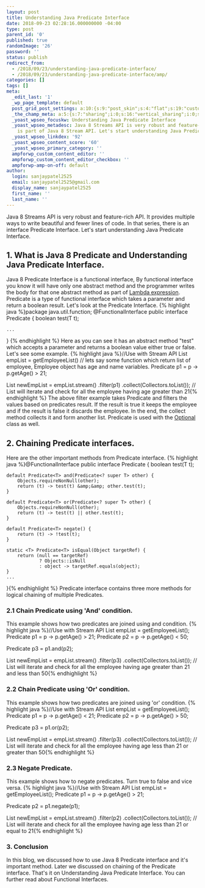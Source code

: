 ```yaml
---
layout: post
title: Understanding Java Predicate Interface
date: 2018-09-23 02:28:16.000000000 -04:00
type: post
parent_id: '0'
published: true
randomImage: '26'
password: ''
status: publish
redirect_from:
  - /2018/09/23/understanding-java-predicate-interface/
  - /2018/09/23/understanding-java-predicate-interface/amp/
categories: []
tags: []
meta:
  _edit_last: '1'
  _wp_page_template: default
  post_grid_post_settings: a:10:{s:9:"post_skin";s:4:"flat";s:19:"custom_thumb_source";s:92:"https://abyte.stream/wp-content/plugins/post-grid/assets/frontend/css/images/placeholder.png";s:17:"font_awesome_icon";s:0:"";s:23:"font_awesome_icon_color";s:7:"#737272";s:22:"font_awesome_icon_size";s:4:"50px";s:17:"custom_youtube_id";s:0:"";s:15:"custom_vimeo_id";s:0:"";s:21:"custom_dailymotion_id";s:0:"";s:14:"custom_mp3_url";s:0:"";s:20:"custom_soundcloud_id";s:0:"";}
  _the_champ_meta: a:5:{s:7:"sharing";i:0;s:16:"vertical_sharing";i:0;s:7:"counter";i:0;s:16:"vertical_counter";i:0;s:11:"fb_comments";i:0;}
  _yoast_wpseo_focuskw: Understanding Java Predicate Interface
  _yoast_wpseo_metadesc: Java 8 Streams API is very robust and feature-rich API. Predicate
    is part of Java 8 Stream API. Let's start understanding Java Predicate Interface.
  _yoast_wpseo_linkdex: '92'
  _yoast_wpseo_content_score: '60'
  _yoast_wpseo_primary_category: ''
  ampforwp_custom_content_editor: ''
  ampforwp_custom_content_editor_checkbox: ''
  ampforwp-amp-on-off: default
author:
  login: sanjaypatel2525
  email: sanjaypatel2525@gmail.com
  display_name: sanjaypatel2525
  first_name: ''
  last_name: ''
---
```

Java 8 Streams API is very robust and feature-rich API. It provides multiple ways to write beautiful and fewer lines of code. In that series, there is an interface Predicate Interface. Let's start understanding Java Predicate Interface.
## 1. What is Java 8 Predicate and Understanding Java Predicate Interface.
Java 8 Predicate Interface is a functional interface, By functional interface you know it will have only one abstract method and the programmer writes the body for that one abstract method as part of <a href="https://abyte.stream/2018/09/15/java-lambda-functional-programming-part-2/">Lambda expression</a>.
Predicate is a type of functional interface which takes a parameter and return a boolean result. Let's look at the Predicate Interface.
{% highlight java %}package java.util.function;
@FunctionalInterface
public interface Predicate<T> {
    boolean test(T t);

    ...
}
{% endhighlight %}
Here as you can see it has an abstract method "test" which accepts a parameter and returns a boolean value either true or false. Let's see some example.
{% highlight java %}//Use with Stream API
List<Employee> empList = getEmployeeList() // lets say some function which return list of employee, Employee object has age and name variables. 
Predicate<Employee> p1 = p -> p.getAge() > 21;

List<Employee> newEmpList = empList.stream()
  .filter(p1)
  .collect(Collectors.<Employee>toList()); // List will iterate and check for all the employee having age greater than 21{% endhighlight %}
The above filter example takes Predicate and filters the values based on predicates result. If the result is true it keeps the employee and if the result is false it discards the employee. In the end, the collect method collects it and form another list. Predicate is used with the <a href="https://abyte.stream/2018/09/23/when-to-use-java-optional-class/">Optional</a> class as well.
## 2. Chaining Predicate interfaces.
Here are the other important methods from Predicate interface.
{% highlight java %}@FunctionalInterface
public interface Predicate<T> {
    boolean test(T t);

    default Predicate<T> and(Predicate<? super T> other) {
        Objects.requireNonNull(other);
        return (t) -> test(t) &amp;&amp; other.test(t);
    }

    default Predicate<T> or(Predicate<? super T> other) {
        Objects.requireNonNull(other);
        return (t) -> test(t) || other.test(t);
    }

    default Predicate<T> negate() {
        return (t) -> !test(t);
    }

    static <T> Predicate<T> isEqual(Object targetRef) {
        return (null == targetRef)
                ? Objects::isNull
                : object -> targetRef.equals(object);
    }
    ...
}{% endhighlight %}
Predicate interface contains three more methods for logical chaining of multiple Predicates.
### 2.1 Chain Predicate using 'And' condition.
This example shows how two predicates are joined using and condition.
{% highlight java %}//Use with Stream API
List<Employee> empList = getEmployeeList();
Predicate<Employee> p1 = p -> p.getAge() > 21;
Predicate<Employee> p2 = p -> p.getAge() < 50;

Predicate<Employee> p3 = p1.and(p2);

List<Employee> newEmpList = empList.stream()
  .filter(p3)
  .collect(Collectors.<Employee>toList()); // List will iterate and check for all the employee having age greater than 21 and less than 50{% endhighlight %}
### 2.2 Chain Predicate using 'Or' condition.
This example shows how two predicates are joined using 'or' condition.
{% highlight java %}//Use with Stream API
List<Employee> empList = getEmployeeList();
Predicate<Employee> p1 = p -> p.getAge() < 21;
Predicate<Employee> p2 = p -> p.getAge() > 50;

Predicate<Employee> p3 = p1.or(p2);

List<Employee> newEmpList = empList.stream()
  .filter(p3)
  .collect(Collectors.<Employee>toList()); // List will iterate and check for all the employee having age less than 21 or greater than 50{% endhighlight %}
### 2.3 Negate Predicate.
This example shows how to negate predicates. Turn true to false and vice versa.
{% highlight java %}//Use with Stream API
List<Employee> empList = getEmployeeList();
Predicate<Employee> p1 = p -> p.getAge() > 21;

Predicate<Employee> p2 = p1.negate(p1);

List<Employee> newEmpList = empList.stream()
  .filter(p2)
  .collect(Collectors.<Employee>toList()); // List will iterate and check for all the employee having age less than 21 or equal to 21{% endhighlight %}
### 3. Conclusion
In this blog, we discussed how to use Java 8 Predicate interface and it's important method. Later we discussed on chaining of the Predicate interface. That's it on Understanding Java Predicate Interface. You can further read about Functional Interfaces.

